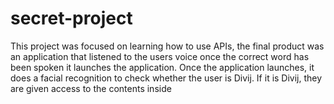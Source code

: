 # secret-project
This project was focused on learning how to use APIs, the final product was an application that listened to the users voice once the correct word has been spoken it launches the application. Once the application launches, it does a facial recognition to check whether the user is Divij. If it is Divij, they are given access to the contents inside
